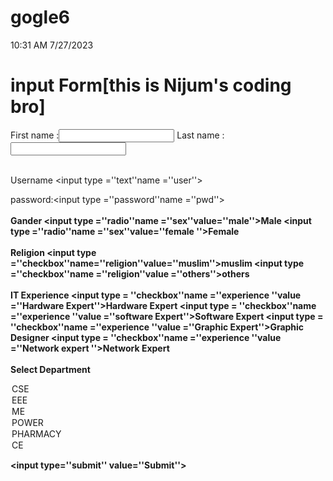 # gogle6
10:31 AM 7/27/2023
<html> <h1 align=''center''>input Form[this is Nijum's coding bro]</h1>
<tabe align +''cen'' style +''width:700px''>

<tr> <td><form align=''center''>
First name :<input type =''text'' name = ''firstname''>
Last name :<input type =''text''name =''lastname''><br><br>

Username <input type =''text''name =''user''>

password:<input type =''password''name =''pwd''><br><br>
<b>Gander<b/>
<input type =''radio''name =''sex''value=''male''>Male
<input type =''radio''name =''sex''value=''female ''>Female<br><br>
<b>Religion </b>
<input type =''checkbox''name=''religion''value=''muslim''>muslim
<input type =''checkbox''name =''religion''value =''others''>others<br><br>
<b> IT Experience </b>
<input type = ''checkbox''name =''experience ''value =''Hardware Expert''>Hardware Expert
<input type = ''checkbox''name =''experience ''value =''software Expert''>Software Expert
<input type = ''checkbox''name =''experience ''value =''Graphic Expert''>Graphic Designer
<input type = ''checkbox''name =''experience ''value =''Network expert ''>Network Expert <br><br>
<b>Select Department</b>
<option>   CSE  </option>
<option>    EEE </option>
<option>    ME </option>
<option>    POWER </option>
<option>   PHARMACY  </option>
<option>   CE  </option>

<input type=''submit'' value=''Submit''></form></td></tr></table>

